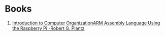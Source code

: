 # Books

1. [Introduction to Computer OrganizationARM Assembly Language Using the Raspberry Pi -Robert G. Plantz](http://bob.cs.sonoma.edu/index.html)
